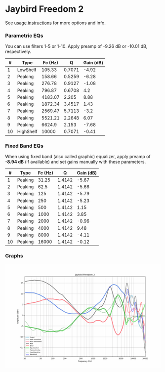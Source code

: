 # Jaybird Freedom 2
See [usage instructions](https://github.com/jaakkopasanen/AutoEq#usage) for more options and info.

### Parametric EQs
You can use filters 1-5 or 1-10. Apply preamp of -9.26 dB or -10.01 dB, respectively.

|   # | Type      |   Fc (Hz) |      Q |   Gain (dB) |
|-----|-----------|-----------|--------|-------------|
|   1 | LowShelf  |    105.33 | 0.7071 |       -4.92 |
|   2 | Peaking   |    158.66 | 0.5259 |       -6.28 |
|   3 | Peaking   |    276.78 | 0.9127 |       -1.08 |
|   4 | Peaking   |    796.87 | 0.6708 |        4.2  |
|   5 | Peaking   |   4183.07 | 2.205  |        8.88 |
|   6 | Peaking   |   1872.34 | 3.4517 |        1.43 |
|   7 | Peaking   |   2569.47 | 5.7113 |       -3.2  |
|   8 | Peaking   |   5521.21 | 2.2648 |        6.07 |
|   9 | Peaking   |   6624.9  | 2.153  |       -7.68 |
|  10 | HighShelf |  10000    | 0.7071 |       -0.41 |

### Fixed Band EQs
When using fixed band (also called graphic) equalizer, apply preamp of **-8.94 dB** (if available) and set gains manually with these parameters.

|   # | Type    |   Fc (Hz) |      Q |   Gain (dB) |
|-----|---------|-----------|--------|-------------|
|   1 | Peaking |     31.25 | 1.4142 |       -5.67 |
|   2 | Peaking |     62.5  | 1.4142 |       -5.66 |
|   3 | Peaking |    125    | 1.4142 |       -5.79 |
|   4 | Peaking |    250    | 1.4142 |       -5.23 |
|   5 | Peaking |    500    | 1.4142 |        1.15 |
|   6 | Peaking |   1000    | 1.4142 |        3.85 |
|   7 | Peaking |   2000    | 1.4142 |       -0.96 |
|   8 | Peaking |   4000    | 1.4142 |        9.48 |
|   9 | Peaking |   8000    | 1.4142 |       -4.11 |
|  10 | Peaking |  16000    | 1.4142 |       -0.12 |

### Graphs
![](./Jaybird%20Freedom%202.png)
